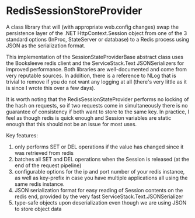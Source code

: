 RedisSessionStoreProvider
=========================

A class library that will (with appropriate web.config changes) swap the persistence layer of the .NET HttpContext.Session object from one of the 3 standard options (InProc, StateServer or database) to a Redis process using JSON as the serialization format.

This implementation of the SessionStateProviderBase abstract class uses the Booksleeve redis client and the ServiceStack.Text JSONSerializers for improved performance. Both libraries are well-documented and come from very reputable sources. In addition, there is a reference to NLog that is trivial to remove if you do not want any logging at all (there's very little as it is since I wrote this over a few days).

It is worth noting that the RedisSessionStateProvider performs no locking of the hash on requests, so if two requests come in simultaneously there is no guarantee of consistency if both want to store to the same key. In practice, I feel as though redis is quick enough and Session variables are static enough that this should not be an issue for most uses.

Key features:

1) only performs SET or DEL operations if the value has changed since it was retrieved from redis
2) batches all SET and DEL operations when the Session is released (at the end of the request pipeline)
3) configurable options for the ip and port number of your redis instance, as well as key-prefix in case you have multiple applications all using the same redis instance.
4) JSON serialization format for easy reading of Session contents on the redis end, provided by the very fast ServiceStack.Text.JSONSerializer
5) type-safe objects upon deserialization even though we are using JSON to store object data